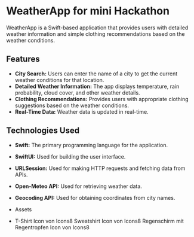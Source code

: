 # WeatherApp for mini Hackathon

WeatherApp is a Swift-based application that provides users with detailed weather information and simple clothing recommendations based on the weather conditions.

## Features

- **City Search:** Users can enter the name of a city to get the current weather conditions for that location.
- **Detailed Weather Information:** The app displays temperature, rain probability, cloud cover, and other weather details.
- **Clothing Recommendations:** Provides users with appropriate clothing suggestions based on the weather conditions.
- **Real-Time Data:** Weather data is updated in real-time.

## Technologies Used

- **Swift:** The primary programming language for the application.
- **SwiftUI:** Used for building the user interface.
- **URLSession:** Used for making HTTP requests and fetching data from APIs.
- **Open-Meteo API:** Used for retrieving weather data.
- **Geocoding API:** Used for obtaining coordinates from city names.

- Assets
- T-Shirt Icon von Icons8
Sweatshirt Icon von Icons8
Regenschirm mit Regentropfen Icon von Icons8

